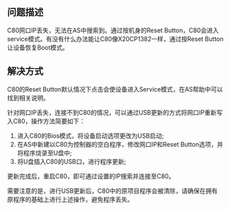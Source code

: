 ## 问题描述
C80网口IP丢失，无法在AS中搜索到。通过按机身的Reset Button，C80会进入service模式。有没有什么办法能让C80像X20CP1382一样，通过按Reset Button让设备恢复Boot模式。

## 解决方式
C80的Reset Button默认情况下点击会使设备进入Service模式，在AS帮助中可以找到相关说明。


针对网口IP丢失，连接不到C80的情况，可以通过USB更新的方式将网口IP重新写入C80，操作方法简要如下：
1.	进入C80的Bios模式，将设备启动选项更改为USB启动;
2.	在AS中新建以C80为控制器的空白程序，修改网口IP和Reset Button选项，并将程序烧录至U盘中;
3.	将U盘插入C80的USB口，进行程序更新;

更新完成后，重启C80，即可通过设置的IP搜索并连接至C80。

需要注意的是，进行USB更新后，C80中的原项目程序会被清除，请确保在拥有原程序的基础上进行上述操作，避免程序丢失。